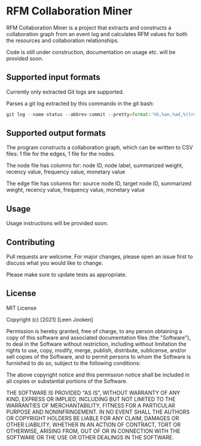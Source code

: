 # RFM Collaboration Miner

RFM Collaboration Miner is a project that extracts and constructs a collaboration graph from an event log and calculates RFM values for both the resources and collaboration relationships.

Code is still under construction, documentation on usage etc. will be provided soon.

## Supported input formats

Currently only extracted Git logs are supported. 

Parses a git log extracted by this commando in the git bash:
```python
git log --name-status --abbrev-commit --pretty=format:'%h,%an,%ad,%(trailers:key=Co-Authored-by,separator=%x2C,valueonly=TRUE)' --date=iso-local --diff-merges=c --no-renames
`````
    

## Supported output formats

The program constructs a collaboration graph, which can be written to CSV files: 1 file for the edges, 1 file for the nodes.

The node file has columns for: node ID, node label, summarized weight, recency value, frequency value, monetary value

The edge file has columns for: source node ID, target node ID, summarized weight, recency value, frequency value, monetary value


## Usage

Usage instructions will be provided soon.

## Contributing
Pull requests are welcome. For major changes, please open an issue first to discuss what you would like to change.

Please make sure to update tests as appropriate.

## License
MIT License

Copyright (c) [2021] [Leen Jooken]

Permission is hereby granted, free of charge, to any person obtaining a copy
of this software and associated documentation files (the "Software"), to deal
in the Software without restriction, including without limitation the rights
to use, copy, modify, merge, publish, distribute, sublicense, and/or sell
copies of the Software, and to permit persons to whom the Software is
furnished to do so, subject to the following conditions:

The above copyright notice and this permission notice shall be included in all
copies or substantial portions of the Software.

THE SOFTWARE IS PROVIDED "AS IS", WITHOUT WARRANTY OF ANY KIND, EXPRESS OR
IMPLIED, INCLUDING BUT NOT LIMITED TO THE WARRANTIES OF MERCHANTABILITY,
FITNESS FOR A PARTICULAR PURPOSE AND NONINFRINGEMENT. IN NO EVENT SHALL THE
AUTHORS OR COPYRIGHT HOLDERS BE LIABLE FOR ANY CLAIM, DAMAGES OR OTHER
LIABILITY, WHETHER IN AN ACTION OF CONTRACT, TORT OR OTHERWISE, ARISING FROM,
OUT OF OR IN CONNECTION WITH THE SOFTWARE OR THE USE OR OTHER DEALINGS IN THE
SOFTWARE.
